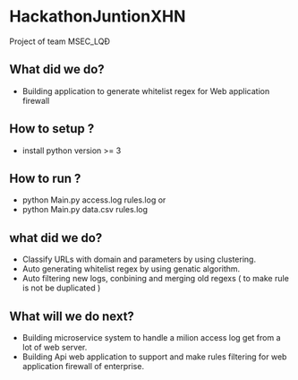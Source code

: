 # HackathonJuntionXHN
Project of team MSEC_LQĐ

## What did we do? 
 - Building application to generate whitelist regex for Web application firewall
 
## How to setup ?
 - install python version >= 3 
 
## How to run ? 
 - python Main.py access.log rules.log 
 or
 - python Main.py data.csv rules.log

## what did we do? 
 - Classify URLs with domain and parameters by using clustering. 
 - Auto generating whitelist regex by using genatic algorithm.
 - Auto filtering new logs, conbining and merging old regexs ( to make rule is not be duplicated )
## What will we do next?
 - Building microservice system to handle a milion access log get from a lot of web server.
 - Building Api web application to support and make rules filtering for web application firewall of enterprise.
